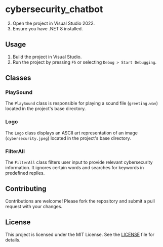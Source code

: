 # cybersecurity_chatbot
2. Open the project in Visual Studio 2022.
3. Ensure you have .NET 8 installed.

## Usage

1. Build the project in Visual Studio.
2. Run the project by pressing `F5` or selecting `Debug > Start Debugging`.

## Classes

### PlaySound

The `PlaySound` class is responsible for playing a sound file (`greeting.wav`) located in the project's base directory.

### Logo

The `Logo` class displays an ASCII art representation of an image (`cybersecurity.jpeg`) located in the project's base directory.

### FilterAll

The `FilterAll` class filters user input to provide relevant cybersecurity information. It ignores certain words and searches for keywords in predefined replies.

## Contributing

Contributions are welcome! Please fork the repository and submit a pull request with your changes.

## License

This project is licensed under the MIT License. See the [LICENSE](LICENSE) file for details.
